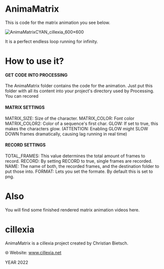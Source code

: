 # AnimaMatrix
This is code for the matrix animation you see below.

![AnimaMatrixCYAN_cillexia_600×600](https://user-images.githubusercontent.com/92103579/160474564-abb855b1-d26a-45f7-8121-407bb82c8072.gif)

It is a perfect endless loop running for infinity.

# How to use it?
#### GET CODE INTO PROCESSING
The AnimaMatrix folder contains the code for the animation. Just put this folder with all its content into your project's directory used by Processing.
You can recored

#### MATRIX SETTINGS
MATRIX_SIZE: Size of the character.
MATRIX_COLOR: Font color
MATRIX_COLOR2: Color of a sequence's first char.
GLOW: If set to true, this makes the characters glow. (ATTENTION: Enabling GLOW might SLOW DOWN frames dramatically, causing lag running in real time)

#### RECORD SETTINGS
TOTAL_FRAMES: This value determines the total amount of frames to record.
RECORD: By setting RECORD to true, single frames are recorded.
NAME: The name of both, the recorded frames, and the destination folder to put those into.
FORMAT: Lets you set the formate. By default this is set to png.

# Also
You will find some finished rendered matrix animation videos here.

# cillexia
AnimaMatrix is a cillexia project created by Christian Bietsch.

🌐 Website: www.cillexia.net

YEAR 2022
